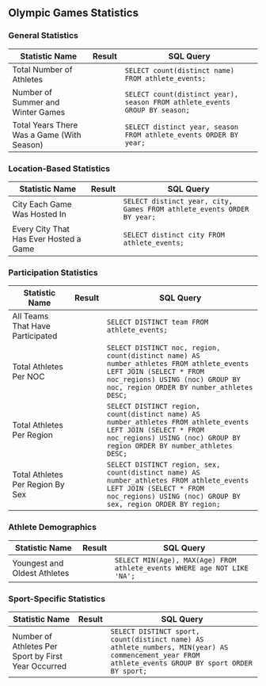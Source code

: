 ## Olympic Games Statistics

### General Statistics
| Statistic Name                                  | Result | SQL Query |
|------------------------------------------------|--------|-----------|
| Total Number of Athletes                        |        | `SELECT count(distinct name) FROM athlete_events;` |
| Number of Summer and Winter Games               |        | `SELECT count(distinct year), season FROM athlete_events GROUP BY season;` |
| Total Years There Was a Game (With Season)     |        | `SELECT distinct year, season FROM athlete_events ORDER BY year;` |

### Location-Based Statistics
| Statistic Name                                  | Result | SQL Query |
|------------------------------------------------|--------|-----------|
| City Each Game Was Hosted In                   |        | `SELECT distinct year, city, Games FROM athlete_events ORDER BY year;` |
| Every City That Has Ever Hosted a Game         |        | `SELECT distinct city FROM athlete_events;` |

### Participation Statistics
| Statistic Name                                  | Result | SQL Query |
|------------------------------------------------|--------|-----------|
| All Teams That Have Participated               |        | `SELECT DISTINCT team FROM athlete_events;` |
| Total Athletes Per NOC                         |        | `SELECT DISTINCT noc, region, count(distinct name) AS number_athletes FROM athlete_events LEFT JOIN (SELECT * FROM noc_regions) USING (noc) GROUP BY noc, region ORDER BY number_athletes DESC;` |
| Total Athletes Per Region                      |        | `SELECT DISTINCT region, count(distinct name) AS number_athletes FROM athlete_events LEFT JOIN (SELECT * FROM noc_regions) USING (noc) GROUP BY region ORDER BY number_athletes DESC;` |
| Total Athletes Per Region By Sex               |        | `SELECT DISTINCT region, sex, count(distinct name) AS number_athletes FROM athlete_events LEFT JOIN (SELECT * FROM noc_regions) USING (noc) GROUP BY sex, region ORDER BY region;` |

### Athlete Demographics
| Statistic Name                                  | Result | SQL Query |
|------------------------------------------------|--------|-----------|
| Youngest and Oldest Athletes                   |        | `SELECT MIN(Age), MAX(Age) FROM athlete_events WHERE age NOT LIKE 'NA';` |

### Sport-Specific Statistics
| Statistic Name                                  | Result | SQL Query |
|------------------------------------------------|--------|-----------|
| Number of Athletes Per Sport by First Year Occurred |  | `SELECT DISTINCT sport, count(distinct name) AS athlete_numbers, MIN(year) AS commencement_year FROM athlete_events GROUP BY sport ORDER BY sport;` |
